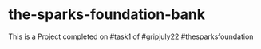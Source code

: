 # the-sparks-foundation-bank
This is a Project completed on #task1 of #gripjuly22 #thesparksfoundation 
